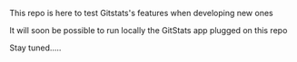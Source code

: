 This repo is here to test Gitstats's features when developing new ones

It will soon be possible to run locally the GitStats app plugged on this repo

Stay tuned.....


